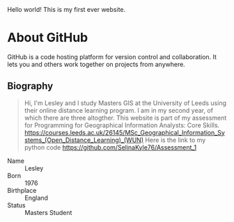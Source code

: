 <HTML>
<TITLE>
Test
</TITLE>
<BODY>
Hello world! This is my first ever website.
</BODY>


# [](#header-1)About GitHub

GitHub is a code hosting platform for version control and collaboration. It lets you and others work together on projects from anywhere.

## [](#header-2)Biography

> Hi, I'm Lesley and I study Masters GIS at the University of Leeds using their online distance learning program.
> I am in my second year, of which there are three altogther.
> This website is part of my assessment for Programming for Geographical Information Analysts: Core Skills.
> https://courses.leeds.ac.uk/26145/MSc_Geographical_Information_Systems_(Open_Distance_Learning)_(WUN)
> Here is the link to my python code https://github.com/SelinaKyle76/Assessment_1
<dl>
<dt>Name</dt>
<dd>Lesley</dd>
<dt>Born</dt>
<dd>1976</dd>
<dt>Birthplace</dt>
<dd>England</dd>
<dt>Status</dt>
<dd>Masters Student</dd>
</dl>
